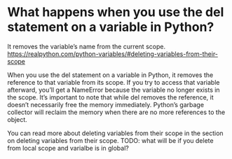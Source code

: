 # What happens when you use the del statement on a variable in Python?
It removes the variable’s name from the current scope. https://realpython.com/python-variables/#deleting-variables-from-their-scope

When you use the del statement on a variable in Python, it removes the reference to that variable from its scope. If you try to access that variable afterward, you’ll get a NameError because the variable no longer exists in the scope. It’s important to note that while del removes the reference, it doesn’t necessarily free the memory immediately. Python’s garbage collector will reclaim the memory when there are no more references to the object.

You can read more about deleting variables from their scope in the section on deleting variables from their scope.
TODO: what will be if you delete from local scope and varialbe is in global?
